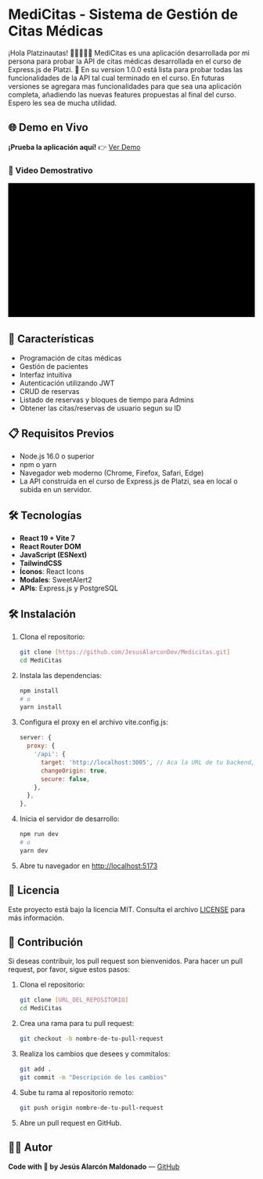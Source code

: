 # MediCitas - Sistema de Gestión de Citas Médicas

¡Hola Platzinautas! 💚👩‍💻👨‍💻 MediCitas es una aplicación desarrollada por mi persona para probar la API de citas médicas desarrollada en el curso de Express.js de Platzi. 🚀 En su version 1.0.0 está lista para probar todas las funcionalidades de la API tal cual terminado en el curso. En futuras versiones se agregara mas funcionalidades para que sea una aplicación completa, añadiendo las nuevas features propuestas al final del curso. Espero les sea de mucha utilidad.

## 🌐 Demo en Vivo

**¡Prueba la aplicación aquí!** 👉 [Ver Demo](https://medicitas-iota.vercel.app/)

### 🎥 Video Demostrativo

![Video Demostrativo](./public/videos/video_prueba.gif)

## 🚀 Características

- Programación de citas médicas
- Gestión de pacientes
- Interfaz intuitiva
- Autenticación utilizando JWT
- CRUD de reservas
- Listado de reservas y bloques de tiempo para Admins
- Obtener las citas/reservas de usuario segun su ID

## 📋 Requisitos Previos

- Node.js 16.0 o superior
- npm o yarn
- Navegador web moderno (Chrome, Firefox, Safari, Edge)
- La API construida en el curso de Express.js de Platzi, sea en local o subida en un servidor.

## 🛠️ Tecnologías

- **React 19 + Vite 7**
- **React Router DOM**
- **JavaScript (ESNext)**
- **TailwindCSS**
- **Íconos**: React Icons
- **Modales**: SweetAlert2
- **APIs**: Express.js y PostgreSQL

## 🛠️ Instalación

1. Clona el repositorio:
   ```bash
   git clone [https://github.com/JesusAlarconDev/Medicitas.git]
   cd MediCitas
   ```

2. Instala las dependencias:
   ```bash
   npm install
   # o
   yarn install
   ```

3. Configura el proxy en el archivo vite.config.js:
   ```javascript
   server: {
     proxy: {
       '/api': {
         target: 'http://localhost:3005', // Aca la URL de tu backend, sea en local o un servidor
         changeOrigin: true,
         secure: false,
       },
     },
   },
   ```

4. Inicia el servidor de desarrollo:
   ```bash
   npm run dev
   # o
   yarn dev
   ```

4. Abre tu navegador en [http://localhost:5173](http://localhost:5173)

## 📝 Licencia

Este proyecto está bajo la licencia MIT. Consulta el archivo [LICENSE](LICENSE) para más información.

## 🤝 Contribución

Si deseas contribuir, los pull request son bienvenidos. Para hacer un pull request, por favor, sigue estos pasos:

1. Clona el repositorio:
   ```bash
   git clone [URL_DEL_REPOSITORIO]
   cd MediCitas
   ```

2. Crea una rama para tu pull request:
   ```bash
   git checkout -b nombre-de-tu-pull-request
   ```

3. Realiza los cambios que desees y commitalos:
   ```bash
   git add .
   git commit -m "Descripción de los cambios"
   ```

4. Sube tu rama al repositorio remoto:
   ```bash
   git push origin nombre-de-tu-pull-request
   ```

5. Abre un pull request en GitHub.

## 👨‍💻 Autor

**Code with 💚 by Jesús Alarcón Maldonado** — [GitHub](https://github.com/JesusAlarconDev)

